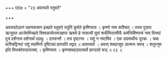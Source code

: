 +++
title = "२३ अवस्यते स्तुवते"

+++

अवस्यतेऽवनं रक्षणमात्मन इच्छते स्तुवते स्तुतिं कुर्वते कृष्णियाय । कृष्णो नाम कश्चित् । तस्य पुत्राय ऋजूयत आर्जवमिच्छते विश्वकायेत्स्मञ्ज्ञाय ऋषये हे नासत्यौ युवां शचीभिरात्मीयैः कर्मभिर्विष्णाप्वं नाम विनष्टं पुत्रं दर्शनाय दर्शनार्थं ददथुः । दत्तवन्तौ । तत्र दृष्टान्तः । पशुं न नष्टमिव । एक उपमार्थीयः पूरकः । यथा कश्चिद्विनष्टं पशुं स्वामिनो दृष्टिपथं प्रापयति तद्वत् ॥ आवस्यते । अवस् शब्दात्सुप आत्मनः क्यच् । शतुरनुम इति विभक्तेरुदात्तत्वम् । कृष्णियाय । कृष्णशब्दादपत्यार्थे छान्दसो घञ् ॥ २३ ॥
